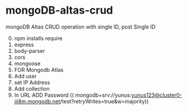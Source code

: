 # mongoDB-altas-crud
mongoDB Altas CRUD operation with single ID, post Single ID

0. npm installs require
1. express
2. body-parser
3. cors
4. mongoose
5. FOR Mongodb Atlas
  1. Add user 
  2. set IP Address
  3. Add collection
  4. In URL ADD Password (( mongodb+srv://yunus:yunus123@cluster0-jii8m.mongodb.net/test?retryWrites=true&w=majority))
